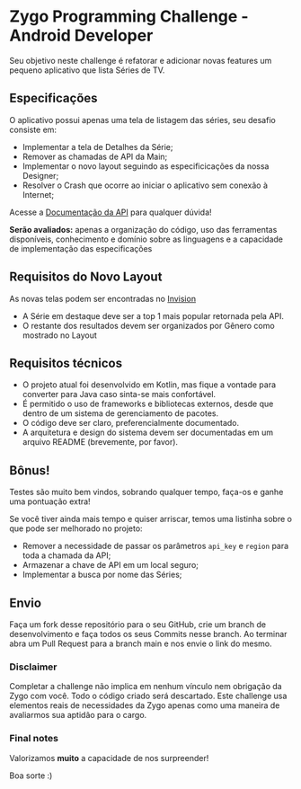 # Zygo Programming Challenge - Android Developer

Seu objetivo neste challenge é refatorar e adicionar novas features um pequeno aplicativo que lista Séries de TV.

## Especificações

O aplicativo possui apenas uma tela de listagem das séries, seu desafio consiste em:

* Implementar a tela de Detalhes da Série;
* Remover as chamadas de API da Main;
* Implementar o novo layout seguindo as especificicações da nossa Designer;
* Resolver o Crash que ocorre ao iniciar o aplicativo sem conexão à Internet;

Acesse a [Documentação da API](https://developers.themoviedb.org/3/tv/get-tv-details) para qualquer dúvida!

**Serão avaliados:** apenas a organização do código, uso
das ferramentas disponíveis, conhecimento e domínio sobre as linguagens e a
capacidade de implementação das especificações

## Requisitos do Novo Layout
As novas telas podem ser encontradas no [Invision](https://isabellataques225701.invisionapp.com/console/share/6Z2ABNOYVB/549307395)

* A Série em destaque deve ser a top 1 mais popular retornada pela API.
* O restante dos resultados devem ser organizados por Gênero como mostrado no Layout

## Requisitos técnicos

* O projeto atual foi desenvolvido em Kotlin, mas fique a vontade para converter para Java caso sinta-se mais confortável.
* É permitido o uso de frameworks e bibliotecas externos, desde que dentro de um
  sistema de gerenciamento de pacotes.
* O código deve ser claro, preferencialmente documentado.
* A arquitetura e design do sistema devem ser documentadas em um arquivo README
  (brevemente, por favor).

## Bônus!

Testes são muito bem vindos, sobrando qualquer tempo, faça-os e ganhe uma
pontuação extra!

Se você tiver ainda mais tempo e quiser arriscar, temos uma listinha sobre o que pode ser melhorado no projeto:
* Remover a necessidade de passar os parâmetros `api_key` e `region` para toda a chamada da API;
* Armazenar a chave de API em um local seguro;
* Implementar a busca por nome das Séries;

## Envio

Faça um fork desse repositório para o seu GitHub, crie um branch de desenvolvimento e faça todos os seus Commits nesse branch. Ao terminar abra um Pull Request para a branch main e nos envie o link do mesmo. 

### Disclaimer

Completar a challenge não implica em nenhum vínculo nem obrigação da Zygo
com você. Todo o código criado será descartado. Este challenge usa elementos
reais de necessidades da Zygo apenas como uma maneira de avaliarmos sua
aptidão para o cargo.

### Final notes

Valorizamos **muito** a capacidade de nos surpreender!

Boa sorte :)

